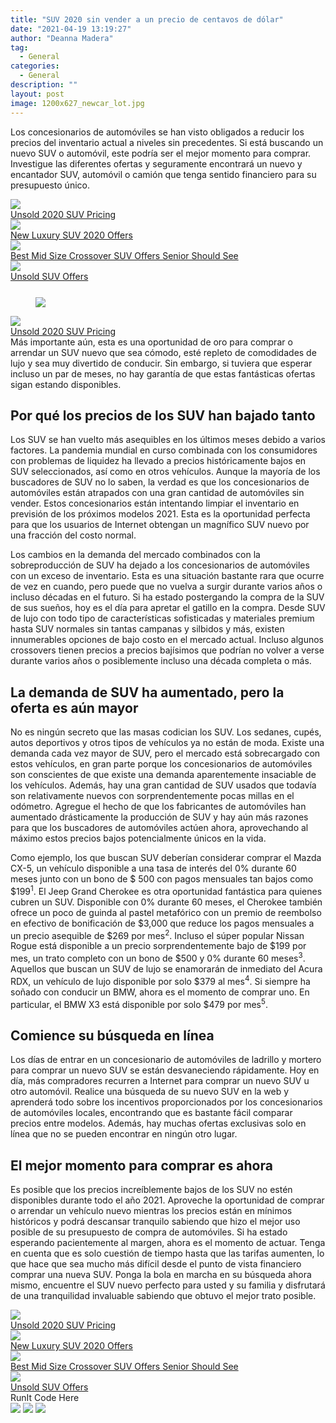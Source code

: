 ```yaml
---
title: "SUV 2020 sin vender a un precio de centavos de dólar"
date: "2021-04-19 13:19:27"
author: "Deanna Madera"
tag:
  - General
categories:
  - General
description: ""
layout: post
image: 1200x627_newcar_lot.jpg
---
```


Los concesionarios de automóviles se han visto obligados a reducir los precios del inventario actual a niveles sin precedentes. Si está buscando un nuevo SUV o automóvil, este podría ser el mejor momento para comprar. Investigue las diferentes ofertas y seguramente encontrará un nuevo y encantador SUV, automóvil o camión que tenga sentido financiero para su presupuesto único.

<div class="cta-btn-wrap" data-mobile-sponsoredads="no">

[<div class="cta-imagecover">![](/posts/1080x1080_newcar_wrapped_ontrain.jpg)</div><div class="cta-textcover">Unsold 2020 SUV Pricing</div>](#)[<div class="cta-imagecover">![](/posts/1080x1080_SUV_portskyview.jpg)</div><div class="cta-textcover">New Luxury SUV 2020 Offers</div>](#)[<div class="cta-imagecover">![](/posts/1080x1080_SUV_carlot.jpg)</div><div class="cta-textcover">Best Mid Size Crossover SUV Offers Senior Should See</div>](#)[<div class="cta-imagecover">![](/posts/1080x1080_SUV_aeril_dealer.jpg)</div><div class="cta-textcover">Unsold SUV Offers</div>](#)</div><figure class="wp-block-image size-large" style="margin-top:25px">[![](/posts/1200x627_newcar_lot-1-1024x535.jpg)](https://moderntips.com/wp-content/uploads/2021/04/1200x627_newcar_lot-1.jpg)</figure><div class="mobile-cta-wrap"><div class="cta-btn-wrap" data-mobile-sponsoredads="yes">[<div class="cta-imagecover">![](/posts/1080x1080_newcar_wrapped_ontrain.jpg)</div><div class="cta-textcover">Unsold 2020 SUV Pricing</div>](#)</div>Más importante aún, esta es una oportunidad de oro para comprar o arrendar un SUV nuevo que sea cómodo, esté repleto de comodidades de lujo y sea muy divertido de conducir. Sin embargo, si tuviera que esperar incluso un par de meses, no hay garantía de que estas fantásticas ofertas sigan estando disponibles.

## Por qué los precios de los SUV han bajado tanto

Los SUV se han vuelto más asequibles en los últimos meses debido a varios factores. La pandemia mundial en curso combinada con los consumidores con problemas de liquidez ha llevado a precios históricamente bajos en SUV seleccionados, así como en otros vehículos. Aunque la mayoría de los buscadores de SUV no lo saben, la verdad es que los concesionarios de automóviles están atrapados con una gran cantidad de automóviles sin vender. Estos concesionarios están intentando limpiar el inventario en previsión de los próximos modelos 2021. Esta es la oportunidad perfecta para que los usuarios de Internet obtengan un magnífico SUV nuevo por una fracción del costo normal.

Los cambios en la demanda del mercado combinados con la sobreproducción de SUV ha dejado a los concesionarios de automóviles con un exceso de inventario. Esta es una situación bastante rara que ocurre de vez en cuando, pero puede que no vuelva a surgir durante varios años o incluso décadas en el futuro. Si ha estado postergando la compra de la SUV de sus sueños, hoy es el día para apretar el gatillo en la compra. Desde SUV de lujo con todo tipo de características sofisticadas y materiales premium hasta SUV normales sin tantas campanas y silbidos y más, existen innumerables opciones de bajo costo en el mercado actual. Incluso algunos crossovers tienen precios a precios bajísimos que podrían no volver a verse durante varios años o posiblemente incluso una década completa o más.

## La demanda de SUV ha aumentado, pero la oferta es aún mayor

No es ningún secreto que las masas codician los SUV. Los sedanes, cupés, autos deportivos y otros tipos de vehículos ya no están de moda. Existe una demanda cada vez mayor de SUV, pero el mercado está sobrecargado con estos vehículos, en gran parte porque los concesionarios de automóviles son conscientes de que existe una demanda aparentemente insaciable de los vehículos. Además, hay una gran cantidad de SUV usados ​​que todavía son relativamente nuevos con sorprendentemente pocas millas en el odómetro. Agregue el hecho de que los fabricantes de automóviles han aumentado drásticamente la producción de SUV y hay aún más razones para que los buscadores de automóviles actúen ahora, aprovechando al máximo estos precios bajos potencialmente únicos en la vida.

Como ejemplo, los que buscan SUV deberían considerar comprar el Mazda CX-5, un vehículo disponible a una tasa de interés del 0% durante 60 meses junto con un bono de $ 500 con pagos mensuales tan bajos como $199<sup>1</sup>. El Jeep Grand Cherokee es otra oportunidad fantástica para quienes cubren un SUV. Disponible con 0% durante 60 meses, el Cherokee también ofrece un poco de guinda al pastel metafórico con un premio de reembolso en efectivo de bonificación de $3,000 que reduce los pagos mensuales a un precio asequible de $269 por mes<sup>2</sup>. Incluso el súper popular Nissan Rogue está disponible a un precio sorprendentemente bajo de $199 por mes, un trato completo con un bono de $500 y 0% durante 60 meses<sup>3</sup>. Aquellos que buscan un SUV de lujo se enamorarán de inmediato del Acura RDX, un vehículo de lujo disponible por solo $379 al mes<sup>4</sup>. Si siempre ha soñado con conducir un BMW, ahora es el momento de comprar uno. En particular, el BMW X3 está disponible por solo $479 por mes<sup>5</sup>.

## Comience su búsqueda en línea

Los días de entrar en un concesionario de automóviles de ladrillo y mortero para comprar un nuevo SUV se están desvaneciendo rápidamente. Hoy en día, más compradores recurren a Internet para comprar un nuevo SUV u otro automóvil. Realice una búsqueda de su nuevo SUV en la web y aprenderá todo sobre los incentivos proporcionados por los concesionarios de automóviles locales, encontrando que es bastante fácil comparar precios entre modelos. Además, hay muchas ofertas exclusivas solo en línea que no se pueden encontrar en ningún otro lugar.

## El mejor momento para comprar es ahora

</div>Es posible que los precios increíblemente bajos de los SUV no estén disponibles durante todo el año 2021. Aproveche la oportunidad de comprar o arrendar un vehículo nuevo mientras los precios están en mínimos históricos y podrá descansar tranquilo sabiendo que hizo el mejor uso posible de su presupuesto de compra de automóviles. Si ha estado esperando pacientemente al margen, ahora es el momento de actuar. Tenga en cuenta que es solo cuestión de tiempo hasta que las tarifas aumenten, lo que hace que sea mucho más difícil desde el punto de vista financiero comprar una nueva SUV. Ponga la bola en marcha en su búsqueda ahora mismo, encuentre el SUV nuevo perfecto para usted y su familia y disfrutará de una tranquilidad invaluable sabiendo que obtuvo el mejor trato posible.

<div class="cta-btn-wrap" data-mobile-sponsoredads="no">

[<div class="cta-imagefull">![](/posts/1200x627_suv_carlot-300x157.jpg)</div><div class="cta-textfull">Unsold 2020 SUV Pricing</div>](#)[<div class="cta-imagefull">![](/posts/1200x627_suv_browninteriorluxury-300x157.jpg)</div><div class="cta-textfull">New Luxury SUV 2020 Offers</div>](#)[<div class="cta-imagefull">![](/posts/1200x627_suv_boxysuv-300x157.jpg)</div><div class="cta-textfull">Best Mid Size Crossover SUV Offers Senior Should See</div>](#)[<div class="cta-imagefull">![](/posts/1200x627_suv_newtrainofsuvs-300x157.jpg)</div><div class="cta-textfull">Unsold SUV Offers</div>](#)</div><div class="ad-hide">RunIt Code Here</div> <script>
!function(f,b,e,v,n,t,s){if(f.fbq)return;n=f.fbq=function(){n.callMethod?
n.callMethod.apply(n,arguments):n.queue.push(arguments)};if(!f.\_fbq)f.\_fbq=n;
n.push=n;n.loaded=!0;n.version='2.0';n.queue=[];t=b.createElement(e);t.async=!0;
t.src=v;s=b.getElementsByTagName(e)[0];s.parentNode.insertBefore(t,s)}(window,
document,'script','https://connect.facebook.net/en_US/fbevents.js');
fbq('init', '531314677258366'); // Insert your pixel ID here.
fbq('track', 'PageView');
</script> <noscript>![](https://www.facebook.com/tr?id=531314677258366&ev=PageView&noscript=1)</noscript> <script>
!function(f,b,e,v,n,t,s){if(f.fbq)return;n=f.fbq=function(){n.callMethod?
n.callMethod.apply(n,arguments):n.queue.push(arguments)};if(!f.\_fbq)f.\_fbq=n;
n.push=n;n.loaded=!0;n.version='2.0';n.queue=[];t=b.createElement(e);t.async=!0;
t.src=v;s=b.getElementsByTagName(e)[0];s.parentNode.insertBefore(t,s)}(window,
document,'script','https://connect.facebook.net/en_US/fbevents.js');
fbq('init', '438385429848061'); // Insert your pixel ID here.
fbq('track', 'PageView');
</script> <noscript>![](https://www.facebook.com/tr?id=438385429848061&ev=PageView&noscript=1)</noscript> <script type="application/javascript">(function(w,d,t,r,u){w[u]=w[u]||[];w[u].push({'projectId':'10000','properties':{'pixelId':'10029827'}});var s=d.createElement(t);s.src=r;s.async=true;s.onload=s.onreadystatechange=function(){var y,rs=this.readyState,c=w[u];if(rs&&rs!="complete"&&rs!="loaded"){return}try{y=YAHOO.ywa.I13N.fireBeacon;w[u]=[];w[u].push=function(p){y([p])};y(c)}catch(e){}};var scr=d.getElementsByTagName(t)[0],par=scr.parentNode;par.insertBefore(s,scr)})(window,document,"script","https://s.yimg.com/wi/ytc.js","dotq");</script> <script type="text/javascript">
window.\_tfa = window.\_tfa || [];
window.\_tfa.push({notify: 'event', name: 'page_view', id: 1087586});
!function (t, f, a, x) {
if (!document.getElementById(x)) {
t.async = 1;t.src = a;t.id=x;f.parentNode.insertBefore(t, f);
}
}(document.createElement('script'),
document.getElementsByTagName('script')[0],
'//cdn.taboola.com/libtrc/unip/1087586/tfa.js',
'tb_tfa_script');
</script> <noscript> ![](//trc.taboola.com/1087586/log/3/unip?en=page_view) </noscript> <script>
fbq('track', 'ViewContent', {
currency: 'USD'
});
</script> <script type="text/javascript">
function runIt() {
fbq('track', 'AddToCart', {
currency: 'USD',
content_name: 'suv'
});

        window.dotq = window.dotq || [];
        window.dotq.push(
        {
            'projectId': '10000',
            'properties': {
                'pixelId': '10029827',
                'qstrings': {
                    'et': 'custom',
                    'ea': 'click',
                    'ec': 'addtocart',
                    'el': 'suv'
                }
        } } );
    _tfa.push({notify: 'event', name: 'add_to_cart', id: 1087586});
    }

</script>
